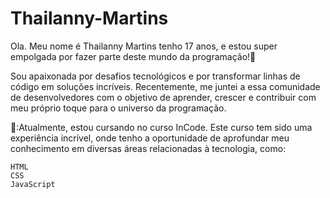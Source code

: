 # Thailanny-Martins
Ola. Meu nome é Thailanny Martins tenho 17 anos, e estou super empolgada por fazer parte deste mundo da programação!🚀

Sou apaixonada por desafios tecnológicos e por transformar linhas de código em soluções incríveis. Recentemente, me juntei a essa comunidade de desenvolvedores com o objetivo de aprender, crescer e contribuir com meu próprio toque para o universo da programação.

💼:Atualmente, estou cursando no curso InCode. Este curso tem sido uma experiência incrível, onde tenho a oportunidade de aprofundar meu conhecimento em diversas áreas relacionadas à 
    tecnologia, como:
    
    HTML
    CSS
    JavaScript
